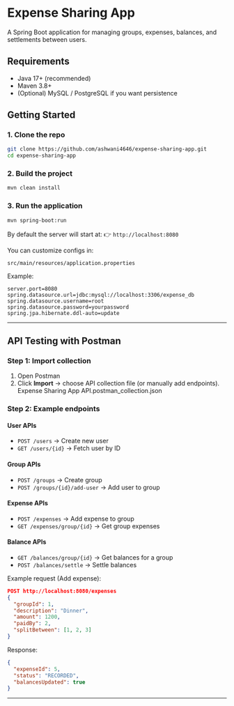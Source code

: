 # Expense Sharing App

A Spring Boot application for managing groups, expenses, balances, and settlements between users.

## Requirements

- Java 17+ (recommended)
- Maven 3.8+
- (Optional) MySQL / PostgreSQL if you want persistence

## Getting Started

### 1. Clone the repo
```bash
git clone https://github.com/ashwani4646/expense-sharing-app.git
cd expense-sharing-app
```

### 2. Build the project
```bash
mvn clean install
```

### 3. Run the application
```bash
mvn spring-boot:run
```

By default the server will start at:
👉 `http://localhost:8080`

You can customize configs in:
```
src/main/resources/application.properties
```

Example:
```properties
server.port=8080
spring.datasource.url=jdbc:mysql://localhost:3306/expense_db
spring.datasource.username=root
spring.datasource.password=yourpassword
spring.jpa.hibernate.ddl-auto=update
```

---

## API Testing with Postman

### Step 1: Import collection
1. Open Postman
2. Click **Import** → choose API collection file (or manually add endpoints).
   Expense Sharing App API.postman_collection.json
### Step 2: Example endpoints

#### User APIs
- `POST /users` → Create new user
- `GET /users/{id}` → Fetch user by ID

#### Group APIs
- `POST /groups` → Create group
- `POST /groups/{id}/add-user` → Add user to group

#### Expense APIs
- `POST /expenses` → Add expense to group
- `GET /expenses/group/{id}` → Get group expenses

#### Balance APIs
- `GET /balances/group/{id}` → Get balances for a group
- `POST /balances/settle` → Settle balances

Example request (Add expense):
```json
POST http://localhost:8080/expenses
{
  "groupId": 1,
  "description": "Dinner",
  "amount": 1200,
  "paidBy": 2,
  "splitBetween": [1, 2, 3]
}
```

Response:
```json
{
  "expenseId": 5,
  "status": "RECORDED",
  "balancesUpdated": true
}
```

---



